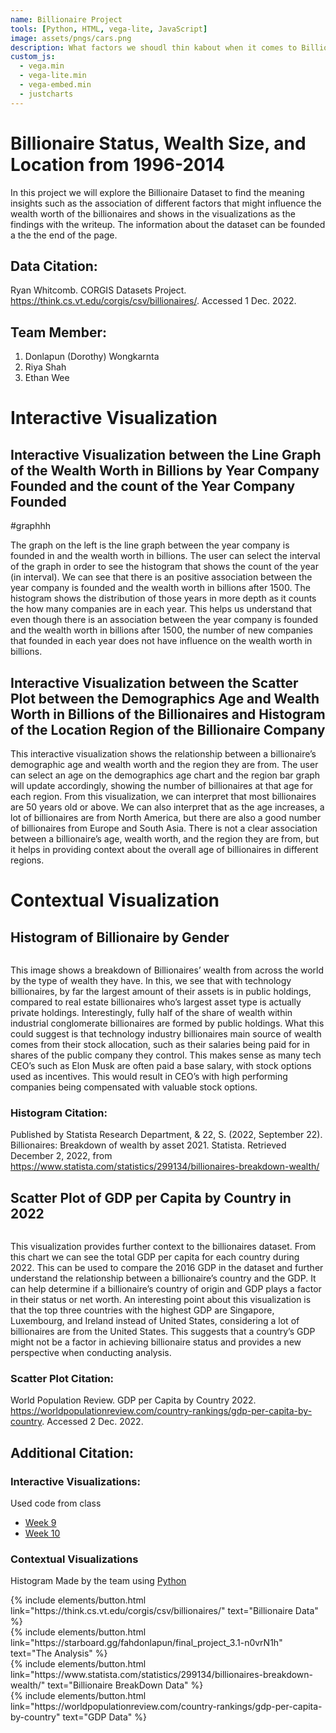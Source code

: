 ```yaml
---
name: Billionaire Project
tools: [Python, HTML, vega-lite, JavaScript]
image: assets/pngs/cars.png
description: What factors we shoudl thin kabout when it comes to Billionaires?
custom_js:
  - vega.min
  - vega-lite.min
  - vega-embed.min
  - justcharts
---
```



# Billionaire Status, Wealth Size, and Location from 1996-2014

In this project we will explore the Billionaire Dataset to find the meaning insights such as the association of different factors that might influence the wealth worth of the billionaires and shows in the visualizations as the findings with the writeup. The information about the dataset can be founded a the the end of the page.

## Data Citation: 
Ryan Whitcomb. CORGIS Datasets Project. https://think.cs.vt.edu/corgis/csv/billionaires/. Accessed 1 Dec. 2022.

## Team Member:
1. Donlapun (Dorothy) Wongkarnta
2. Riya Shah 
3. Ethan Wee

# Interactive Visualization 

## Interactive Visualization between the Line Graph of the Wealth Worth in Billions by Year Company Founded and the count of the Year Company Founded

#graphhh

The graph on the left is the line graph between the year company is founded in and the wealth worth in billions. 
The user can select the interval of the graph in order to see the histogram that shows the count of the year (in interval). 
We can see that there is an positive association between the year company is founded and the wealth worth in billions after 1500. 
The histogram shows the distribution of those years in more depth as it counts the how many companies are in each year. 
This helps us understand that even though there is an association between the year company is founded and the wealth worth in billions after 1500, 
the number of new companies that founded in each year does not have influence on the wealth worth in billions.

## Interactive Visualization between the Scatter Plot between the Demographics Age and Wealth Worth in Billions of the Billionaires and Histogram of the Location Region of the Billionaire Company

This interactive visualization shows the relationship between a billionaire’s demographic age and wealth worth and the region they are from. The user can select an age on the demographics age chart and the region bar graph will update accordingly, showing the number of billionaires at that age for each region. From this visualization, we can interpret that most billionaires are 50 years old or above. We can also interpret that as the age increases, a lot of billionaires are from North America, but there are also a good number of billionaires from Europe and South Asia. There is not a clear association between a billionaire’s age, wealth worth, and the region they are from, but it helps in providing context about the overall age of billionaires in different regions.

# Contextual Visualization

## Histogram of Billionaire by Gender

![]()
 
This image shows a breakdown of Billionaires’ wealth from across the world by the type of wealth they have. In this, we see that with technology billionaires, by far the largest amount of their assets is in public holdings, compared to real estate billionaires who’s largest asset type is actually private holdings. Interestingly, fully half of the share of wealth within industrial conglomerate billionaires are formed by public holdings. What this could suggest is that technology industry billionaires main source of wealth comes from their stock allocation, such as their salaries being paid for in shares of the public company they control. This makes sense as many tech CEO’s such as Elon Musk are often paid a base salary, with stock options used as incentives. This would result in CEO’s with high performing companies being compensated with valuable stock options.

### Histogram Citation:
Published by Statista Research Department, & 22, S. (2022, September 22). Billionaires: Breakdown of wealth by asset 2021. Statista. Retrieved December 2, 2022, from https://www.statista.com/statistics/299134/billionaires-breakdown-wealth/

## Scatter Plot of GDP per Capita by Country in 2022
![]()

This visualization provides further context to the billionaires dataset. From this chart we can see the total GDP per capita for each country during 2022. This can be used to compare the 2016 GDP in the dataset and further understand the relationship between a billionaire’s country and the GDP. It can help determine if a billionaire’s country of origin and GDP plays a factor in their status or net worth. An interesting point about this visualization is that the top three countries with the highest GDP are Singapore, Luxembourg, and Ireland instead of United States, considering a lot of billionaires are from the United States. This suggests that a country’s GDP might not be a factor in achieving billionaire status and provides a new perspective when conducting analysis.

### Scatter Plot Citation:
World Population Review. GDP per Capita by Country 2022. https://worldpopulationreview.com/country-rankings/gdp-per-capita-by-country. Accessed 2 Dec. 2022.


## Additional Citation:
### Interactive Visualizations:
Used code from class
- [Week 9](https://starboard.gg/jnaiman/inClass_week09_online_fall2022-noY2U59)
- [Week 10](https://starboard.gg/jnaiman/inClass_week10_online_fall2022-nrSZM7g)
### Contextual Visualizations
Histogram
Made by the team using [Python](https://starboard.gg/rshah257/IS445-final-project-python-nxupkrI)



<div class="left">
{% include elements/button.html link="https://think.cs.vt.edu/corgis/csv/billionaires/" text="Billionaire Data" %}
</div>
<div class="right">
{% include elements/button.html link="https://starboard.gg/fahdonlapun/final_project_3.1-n0vrN1h" text="The Analysis" %}
</div>
<div class="left">
{% include elements/button.html link="https://www.statista.com/statistics/299134/billionaires-breakdown-wealth/" text="Billionaire BreakDown Data" %}
</div>
<div class="left">
{% include elements/button.html link="https://worldpopulationreview.com/country-rankings/gdp-per-capita-by-country" text="GDP Data" %}
</div>
